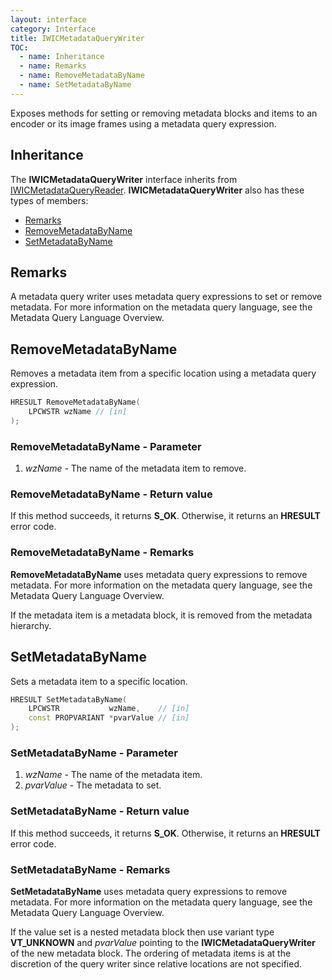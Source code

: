 ```yaml
---
layout: interface
category: Interface
title: IWICMetadataQueryWriter
TOC:
  - name: Inheritance
  - name: Remarks
  - name: RemoveMetadataByName
  - name: SetMetadataByName
---
```


Exposes methods for setting or removing metadata blocks and items to an encoder or its image frames using a metadata query expression.

## Inheritance

[wmqr]: IWICMetadataQueryReader

The **IWICMetadataQueryWriter** interface inherits from [IWICMetadataQueryReader][wmqr].
**IWICMetadataQueryWriter** also has these types of members:

- [Remarks](#remarks)
- [RemoveMetadataByName](#removemetadatabyname)
- [SetMetadataByName](#setmetadatabyname)

## Remarks

A metadata query writer uses metadata query expressions to set or remove metadata. For more information on the metadata query language, see the Metadata Query Language Overview.

## RemoveMetadataByName

Removes a metadata item from a specific location using a metadata query expression.

```cpp
HRESULT RemoveMetadataByName(
    LPCWSTR wzName // [in]
);
```

### RemoveMetadataByName - Parameter

1. *wzName* - The name of the metadata item to remove.

### RemoveMetadataByName - Return value

If this method succeeds, it returns **S_OK**.
Otherwise, it returns an **HRESULT** error code.

### RemoveMetadataByName - Remarks

**RemoveMetadataByName** uses metadata query expressions to remove metadata.
For more information on the metadata query language, see the Metadata Query Language Overview.

If the metadata item is a metadata block, it is removed from the metadata hierarchy.

## SetMetadataByName

Sets a metadata item to a specific location.

```cpp
HRESULT SetMetadataByName(
    LPCWSTR           wzName,    // [in]
    const PROPVARIANT *pvarValue // [in]
);
```

### SetMetadataByName - Parameter

1. *wzName* - The name of the metadata item.
2. *pvarValue* - The metadata to set.

### SetMetadataByName - Return value

If this method succeeds, it returns **S_OK**.
 Otherwise, it returns an **HRESULT** error code.

### SetMetadataByName - Remarks

**SetMetadataByName** uses metadata query expressions to remove metadata.
For more information on the metadata query language, see the Metadata Query Language Overview.

If the value set is a nested metadata block then use variant type **VT_UNKNOWN** and *pvarValue* pointing to the **IWICMetadataQueryWriter** of the new metadata block.
The ordering of metadata items is at the discretion of the query writer since relative locations are not specified.
